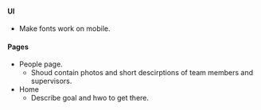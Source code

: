 #### UI
* Make fonts work on mobile.

#### Pages
* People page.
    * Shoud contain photos and short descirptions of team members and supervisors.
* Home
    * Describe goal and hwo to get there.



